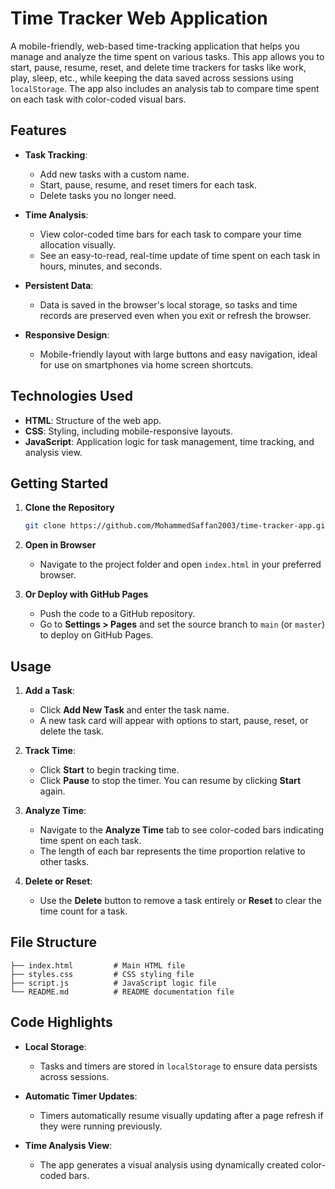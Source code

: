 # Time Tracker Web Application

A mobile-friendly, web-based time-tracking application that helps you manage and analyze the time spent on various tasks. This app allows you to start, pause, resume, reset, and delete time trackers for tasks like work, play, sleep, etc., while keeping the data saved across sessions using `localStorage`. The app also includes an analysis tab to compare time spent on each task with color-coded visual bars.

## Features

- **Task Tracking**: 
  - Add new tasks with a custom name.
  - Start, pause, resume, and reset timers for each task.
  - Delete tasks you no longer need.
  
- **Time Analysis**:
  - View color-coded time bars for each task to compare your time allocation visually.
  - See an easy-to-read, real-time update of time spent on each task in hours, minutes, and seconds.

- **Persistent Data**: 
  - Data is saved in the browser's local storage, so tasks and time records are preserved even when you exit or refresh the browser.
  
- **Responsive Design**: 
  - Mobile-friendly layout with large buttons and easy navigation, ideal for use on smartphones via home screen shortcuts.

## Technologies Used

- **HTML**: Structure of the web app.
- **CSS**: Styling, including mobile-responsive layouts.
- **JavaScript**: Application logic for task management, time tracking, and analysis view.

## Getting Started

1. **Clone the Repository**
   ```bash
   git clone https://github.com/MohammedSaffan2003/time-tracker-app.git
   ```
2. **Open in Browser**
   - Navigate to the project folder and open `index.html` in your preferred browser.

3. **Or Deploy with GitHub Pages**
   - Push the code to a GitHub repository.
   - Go to **Settings > Pages** and set the source branch to `main` (or `master`) to deploy on GitHub Pages.

## Usage

1. **Add a Task**:
   - Click **Add New Task** and enter the task name. 
   - A new task card will appear with options to start, pause, reset, or delete the task.

2. **Track Time**:
   - Click **Start** to begin tracking time.
   - Click **Pause** to stop the timer. You can resume by clicking **Start** again.

3. **Analyze Time**:
   - Navigate to the **Analyze Time** tab to see color-coded bars indicating time spent on each task.
   - The length of each bar represents the time proportion relative to other tasks.

4. **Delete or Reset**:
   - Use the **Delete** button to remove a task entirely or **Reset** to clear the time count for a task.

## File Structure

```
├── index.html         # Main HTML file
├── styles.css         # CSS styling file
├── script.js          # JavaScript logic file
└── README.md          # README documentation file
```

## Code Highlights

- **Local Storage**:
  - Tasks and timers are stored in `localStorage` to ensure data persists across sessions.

- **Automatic Timer Updates**:
  - Timers automatically resume visually updating after a page refresh if they were running previously.

- **Time Analysis View**:
  - The app generates a visual analysis using dynamically created color-coded bars.

